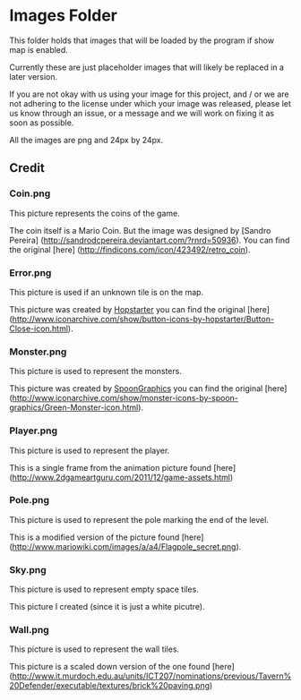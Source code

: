 # Images Folder

This folder holds that images that will be loaded by the program if show map is enabled.

Currently these are just placeholder images that will likely be replaced in a later version.

If you are not okay with us using your image for this project, and / or we are not adhering to the license under which your image was released, please let us know through an issue, or a message and we will work on fixing it as soon as possible.

All the images are png and 24px by 24px.

## Credit

### Coin.png

This picture represents the coins of the game.

The coin itself is a Mario Coin. But the image was designed by [Sandro Pereira] (http://sandrodcpereira.deviantart.com/?rnrd=50936). You can find the original [here] (http://findicons.com/icon/423492/retro_coin).

### Error.png

This picture is used if an unknown tile is on the map.

This picture was created by [Hopstarter](http://hopstarter.deviantart.com/) you can find the original [here] (http://www.iconarchive.com/show/button-icons-by-hopstarter/Button-Close-icon.html).

### Monster.png

This picture is used to represent the monsters.

This picture was created by [SpoonGraphics](http://blog.spoongraphics.co.uk/) you can find the original [here] (http://www.iconarchive.com/show/monster-icons-by-spoon-graphics/Green-Monster-icon.html).

### Player.png

This picture is used to represent the player.

This is a single frame from the animation picture found [here] (http://www.2dgameartguru.com/2011/12/game-assets.html)

### Pole.png

This picture is used to represent the pole marking the end of the level.

This is a modified version of the picture found [here] (http://www.mariowiki.com/images/a/a4/Flagpole_secret.png).

### Sky.png

This picture is used to represent empty space tiles.

This picture I created (since it is just a white picutre).

### Wall.png

This picture is used to represent the wall tiles.

This picture is a scaled down version of the one found [here] (http://www.it.murdoch.edu.au/units/ICT207/nominations/previous/Tavern%20Defender/executable/textures/brick%20paving.png)
